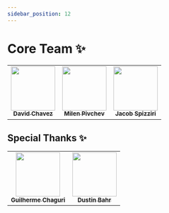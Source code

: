 ```yaml
---
sidebar_position: 12
---
```


# Core Team ✨

<table>
  <tr>
    <td align="center">
      <a href="https://github.com/dcvz">
        <img src="https://avatars.githubusercontent.com/u/2475932?v=4" width="100px;" alt=""/>
        <br /><sub><b>David Chavez</b></sub>
      </a>
      <br />
    </td>
    <td align="center">
      <a href="https://github.com/mpivchev">
        <img src="https://avatars.githubusercontent.com/u/6960329?v=4" width="100px;" alt=""/>
        <br /><sub><b>Milen Pivchev</b></sub>
      </a>
      <br />
    </td>
    <td align="center">
      <a href="https://github.com/jspizziri">
        <img src="https://avatars.githubusercontent.com/u/1452066?v=4" width="100px;" alt=""/>
        <br /><sub><b>Jacob Spizziri</b></sub>
      </a>
      <br />
    </td>
  </tr>
</table>

## Special Thanks ✨

<table>
  <tr>
    <td align="center">
      <a href="https://github.com/Guichaguri">
        <img src="https://avatars.githubusercontent.com/u/1813032?v=4" width="100px;" alt=""/>
        <br /><sub><b>Guilherme Chaguri</b></sub>
      </a>
      <br />
    </td>
    <td align="center">
      <a href="https://github.com/curiousdustin">
        <img src="https://avatars.githubusercontent.com/u/1706540?v=4" width="100px;" alt=""/>
        <br /><sub><b>Dustin Bahr</b></sub>
      </a>
      <br />
    </td>
  </tr>
</table>
